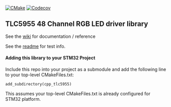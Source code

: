 [![CMake](https://github.com/cracked-machine/cpp_tlc5955/actions/workflows/cmake.yml/badge.svg)](https://github.com/cracked-machine/cpp_tlc5955/actions/workflows/cmake.yml)
[![Codecov](https://img.shields.io/codecov/c/github/cracked-machine/cpp_tlc5955)](https://app.codecov.io/gh/cracked-machine/cpp_tlc5955)
## TLC5955 48 Channel RGB LED driver library


See the [wiki](https://github.com/cracked-machine/cpp_tlc5955/wiki) for documentation / reference

See the [readme](tests/README.md) for test info.

#### Adding this library to your STM32 Project

Include this repo into your project as a submodule and add the following line to your top-level CMakeFiles.txt:

`add_subdirectory(cpp_tlc5955)`

This assumes your top-level CMakeFiles.txt is already configured for STM32 platform.


